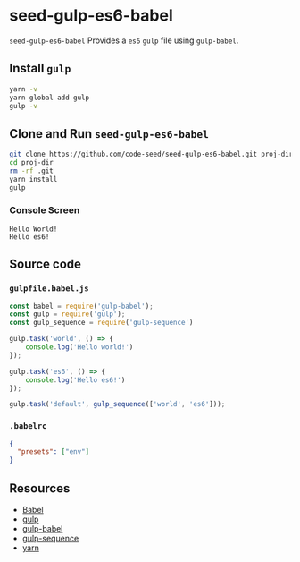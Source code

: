 # seed-gulp-es6-babel
`seed-gulp-es6-babel` Provides a `es6` `gulp` file using `gulp-babel`.


## Install `gulp`

```bash
yarn -v
yarn global add gulp
gulp -v
```

## Clone and Run `seed-gulp-es6-babel`
```bash
git clone https://github.com/code-seed/seed-gulp-es6-babel.git proj-dir
cd proj-dir
rm -rf .git
yarn install
gulp
```

### Console Screen

```
Hello World!
Hello es6!
```

## Source code

### `gulpfile.babel.js`

```js
const babel = require('gulp-babel');
const gulp = require('gulp');
const gulp_sequence = require('gulp-sequence')

gulp.task('world', () => {
    console.log('Hello world!')
});

gulp.task('es6', () => {
    console.log('Hello es6!')
});

gulp.task('default', gulp_sequence(['world', 'es6']));
```

### `.babelrc`

```json
{
  "presets": ["env"]
}
```

## Resources
- [Babel](https://babeljs.io/)
- [gulp](https://gulpjs.com/)
- [gulp-babel](https://www.npmjs.com/package/gulp-babel)
- [gulp-sequence](https://www.npmjs.com/package/gulp-sequence)
- [yarn](https://yarnpkg.com)
